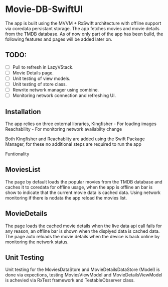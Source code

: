 # Movie-DB-SwiftUI
The app is built using the MVVM + RxSwift architecture with offline support via coredata persistant storage. The app fetches movies and movie details from the TMDB database. As of now only part of the app has been build, the following features and pages will be added later on.

## TODO:

- [ ] Pull to refresh in LazyVStack.
- [ ] Movie Details page.
- [ ] Unit testing of view models.
- [ ] Unit testing of store class.
- [ ] Rewrite network manager using combine.
- [ ] Monitoring network connection and refreshing UI.

## Installation

The app relies on three external libraries,
Kingfisher - For loading images
Reachability - For monitoring network availabilty change

Both Kingfisher and Reachablity are added using the Swift Package Manager, for these no additional steps are required to run the app

Funtionality
## MoviesList

The page by default loads the popular movies from the TMDB database and caches it to coredata for offline usage, when the app is offline an bar is show to indicate that the current movie data is cached data. Using network monitoring if there is nodata the app reload the movies list.

## MovieDetails 
The page loads the cached movie details when the live data api call fails for any reason, an offline bar is shown when the displyed data is cached data. The page auto reloads the movie details when the device is back online by monitoring the network status.


## Unit Testing
Unit testing for the MoviesDataStore and MovieDetailsDataStore (Model) is done via expections, testing MoviesViewModel and MovieDetailsViewModel is achevied via RxTest framework and TestableObserver class. 
